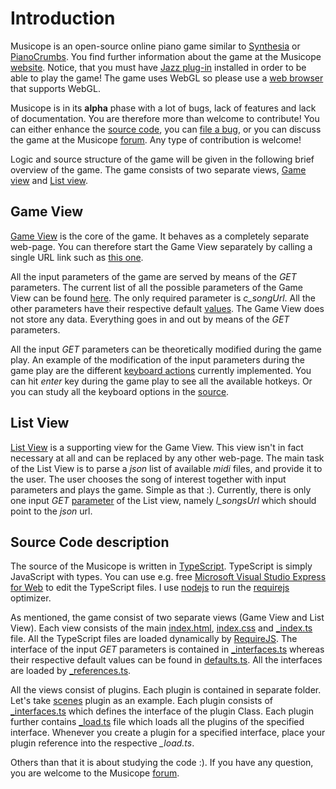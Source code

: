 # Introduction

Musicope is an open-source online piano game similar to [Synthesia][25] or [PianoCrumbs][26]. You find further information about the game at the Musicope [website][6]. Notice, that you must have [Jazz plug-in][9] installed in order to be able to play the game! The game uses WebGL so please use a [web browser][29] that supports WebGL.

Musicope is in its **alpha** phase with a lot of bugs, lack of features and lack of documentation. You are therefore more than welcome to contribute! You can either enhance the [source code][24], you can [file a bug][7], or you can discuss the game at the Musicope [forum][8]. Any type of contribution is welcome!

Logic and source structure of the game will be given in the following brief overview of the game. The game consists of two separate views, [Game view][1] and [List view][2].

## Game View

[Game View][1] is the core of the game. It behaves as a completely separate web-page. You can therefore start the Game View separately by calling a single URL link such as [this one][4]. 

All the input parameters of the game are served by means of the *GET* parameters. The current list of all the possible parameters of the Game View can be found [here][3]. The only required parameter is *c_songUrl*. All the other parameters have their respective default [values][5]. The Game View does not store any data. Everything goes in and out by means of the *GET* parameters.

All the input *GET* parameters can be theoretically modified during the game play. An example of the modification of the input parameters during the game play are the different [keyboard actions][10] currently implemented. You can hit *enter* key during the game play to see all the available hotkeys. Or you can study all the keyboard options in the [source][10].

## List View

[List View][2] is a supporting view for the Game View. This view isn't in fact necessary at all and can be replaced by any other web-page. The main task of the List View is to parse a *json* list of available *midi* files, and provide it to the user. The user chooses the song of interest together with input parameters and plays the game. Simple as that :). Currently, there is only one input *GET* [parameter][11] of the List view, namely *l_songsUrl* which should point to the *json* url.

## Source Code description

The source of the Musicope is written in [TypeScript][13]. TypeScript is simply JavaScript with types. You can use e.g. free [Microsoft Visual Studio Express for Web][14] to edit the TypeScript files. I use [nodejs][27] to run the [requirejs][28] optimizer.

As mentioned, the game consist of two separate views (Game View and List View). Each view consists of the main [index.html][12], [index.css][17] and [_index.ts][15] file. All the TypeScript files are loaded dynamically by [RequireJS][16]. The interface of the input *GET* parameters is contained in [_interfaces.ts][3] whereas their respective default values can be found in [defaults.ts][5]. All the interfaces are loaded by [_references.ts][23].

All the views consist of plugins. Each plugin is contained in separate folder. Let's take [scenes][20] plugin as an example. Each plugin consists of [_interfaces.ts][21] which defines the interface of the plugin Class. Each plugin further contains [_load.ts][22] file which loads all the plugins of the specified interface. Whenever you create a plugin for a specified interface, place your plugin reference into the respective *_load.ts*.

Others than that it is about studying the code :). If you have any question, you are welcome to the Musicope [forum][8].



[1]: https://github.com/musicope/game/tree/master/src/Musicope/website/game
[2]: https://github.com/musicope/game/tree/master/src/Musicope/website/list
[3]: https://github.com/musicope/game/blob/master/src/Musicope/website/game/_params/_interfaces.ts
[4]: http://piano.musicope.com/game/index.html?c_songUrl=../songs/G%20Major%20Music/0.0%20-%20First%20Pieces/A%20Tisket,%20A%20Tasket.mid&
[5]: https://github.com/musicope/game/blob/master/src/Musicope/website/game/_params/basic/defaults.ts
[6]: http://musicope.com/
[7]: https://github.com/musicope/game/issues
[8]: http://qa.musicope.com/
[9]: http://jazz-soft.net/
[10]: https://github.com/musicope/game/tree/master/src/Musicope/website/game/inputs/keyboard/actions
[11]: https://github.com/musicope/game/blob/master/src/Musicope/website/list/_params/_interfaces.ts
[12]: https://github.com/musicope/game/tree/master/src/Musicope/website/game/index.html
[13]: http://www.typescriptlang.org/
[14]: http://www.microsoft.com/visualstudio/eng/products/visual-studio-express-for-web
[15]: https://github.com/musicope/game/tree/master/src/Musicope/website/game/_index.ts
[16]: http://requirejs.org/
[17]: https://github.com/musicope/game/tree/master/src/Musicope/website/game/index.css

[20]: https://github.com/musicope/game/tree/master/src/Musicope/website/game/scenes
[21]: https://github.com/musicope/game/tree/master/src/Musicope/website/game/scenes/_interfaces.ts
[22]: https://github.com/musicope/game/tree/master/src/Musicope/website/game/scenes/_load.ts
[23]: https://github.com/musicope/game/tree/master/src/Musicope/website/game/_references.ts
[24]: https://github.com/musicope/game/tree/master/src/Musicope/website
[25]: http://synthesiagame.com/
[26]: http://www.pianocrumbs.com/piano/
[27]: http://nodejs.org/
[28]: http://requirejs.org/docs/optimization.html
[29]: http://caniuse.com/webgl